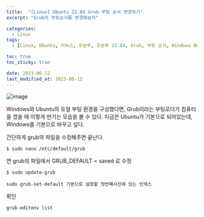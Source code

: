 ```yaml
---
title:  "[Linux] Ubuntu 22.04 Grub 부팅 순서 변경하기"
excerpt: "Grub의 부팅순서를 변경해보자"

categories:
  - Linux
tags:
  - [Linux, Ubuntu, 리눅스, 우분투, 우분투 22.04, Grub, 부팅 순서, Windows Boot loader]

toc: true
toc_sticky: true

date: 2023-06-12
last_modified_at: 2023-06-12
---
```


![image](https://github.com/98tech-savvy/98tech-savvy.github.io/assets/128434645/c7bf6aef-b507-44cd-ab46-595d440d5d11)

Windows와 Ubuntu의 듀얼 부팅 환경을 구성했다면, Grub이라는 부팅로더가 컴퓨터를 켰을 때 이렇게 반기는 모습을 볼 수 있다. 지금은 Ubuntu가 기본으로 되어있는데, Windows를 기본으로 바꾸고 싶다.

간단하게 grub의 파일을 수정해주면 끝난다.

```shell
$ sudo nano /etc/default/grub
```

연 grub의 파일에서
GRUB_DEFAULT = saved 로 수정

```shell
$ sudo update-grub
```

```shell
sudo grub-set-default 기본으로 설정할 첫번째사진에 있는 인덱스
```

확인

```shell
grub-editenv list
```